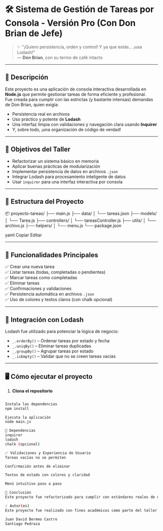 # 🛠️ Sistema de Gestión de Tareas por Consola - Versión Pro (Con Don Brian de Jefe)

> ✨ "¡Quiero persistencia, orden y control! Y ya que estás... ¡usa Lodash!"  
> — **Don Brian**, con su termo de café intacto

---

## 📌 Descripción

Este proyecto es una aplicación de consola interactiva desarrollada en **Node.js** que permite gestionar tareas de forma eficiente y profesional.  
Fue creada para cumplir con las estrictas (y bastante intensas) demandas de Don Brian, quien exigía:

- Persistencia real en archivos
- Uso práctico y potente de **Lodash**
- Una interfaz limpia con validaciones y navegación clara usando **Inquirer**
- Y, sobre todo, ¡una organización de código de verdad!

---

## 🎯 Objetivos del Taller

- Refactorizar un sistema básico en memoria
- Aplicar buenas prácticas de modularización
- Implementar persistencia de datos en archivos `.json`
- Integrar Lodash para procesamiento inteligente de datos
- Usar `inquirer` para una interfaz interactiva por consola

---

## 📁 Estructura del Proyecto

📦 proyecto-tareas/
├── main.js
├── data/
│ └── tareas.json
├── models/
│ └── Tarea.js
├── controllers/
│ └── tareasController.js
├── utils/
│ └── archivo.js
├── helpers/
│ └── menu.js
└── package.json

yaml
Copiar
Editar

---

## 🚀 Funcionalidades Principales

✅ Crear una nueva tarea  
✅ Listar tareas (todas, completadas o pendientes)  
✅ Marcar tareas como completadas  
✅ Eliminar tareas  
✅ Confirmaciones y validaciones  
✅ Persistencia automática en archivos `.json`  
✅ Uso de colores y textos claros (con chalk opcional)

---

## 🧠 Integración con Lodash

Lodash fue utilizado para potenciar la lógica de negocio:

- `_.orderBy()` – Ordenar tareas por estado y fecha
- `_.uniqBy()` – Eliminar tareas duplicadas
- `_.groupBy()` – Agrupar tareas por estado
- `_.isEmpty()` – Validar que no se creen tareas vacías

---

## 🖥️ Cómo ejecutar el proyecto

1. **Clona el repositorio**

```bash

Instala las dependencias
npm install

Ejecuta la aplicación
node main.js

🧰 Dependencias
inquirer
lodash
chalk (opcional)

✅ Validaciones y Experiencia de Usuario
Tareas vacías no se permiten

Confirmación antes de eliminar

Textos de estado con colores y claridad

Menú intuitivo paso a paso

📌 Conclusión
Este proyecto fue refactorizado para cumplir con estándares reales de desarrollo, llevando una simple lista de tareas en consola a un sistema robusto, modular, persistente y dinámico, apto incluso para los exigentes ojos de Don Brian.

💡 Autor(es)
Este proyecto fue realizado con fines académicos como parte del taller de refactorización y persistencia con Node.js y Lodash.

Juan David Bermeo Castro
Santiago Pedraza
